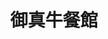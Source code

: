 ---
title: "御真牛餐館"
description: "御真牛餐館"
layout: shop
keywords:
  - 美食競賽
  - 台灣美食
  - 美食精選
datePublished: "2025-06-30"
dateModified: "2025-07-04"
city: "台北市"
district: "萬華區"
address: "108台北市萬華區成都路27巷3號"
phone: "0223033960"
geo: "25.042835397710764, 121.50689539862134"
google_map: "https://maps.app.goo.gl/F3PYdz4HMu2wS2xs8"
footinder: "https://footinder.com.tw/%E5%8F%B0%E5%8C%97%E5%B8%82%E8%90%AC%E8%8F%AF%E5%8D%80/63609/"
official: "https://www.instagram.com/real_cow23033960/"
award:
  - name: "台北國際牛肉麵節"
    year: "2024"
    entries:
      - group: "鮮食組"
        cooking_style: "紅燒"
        rank: "銅牌"

---